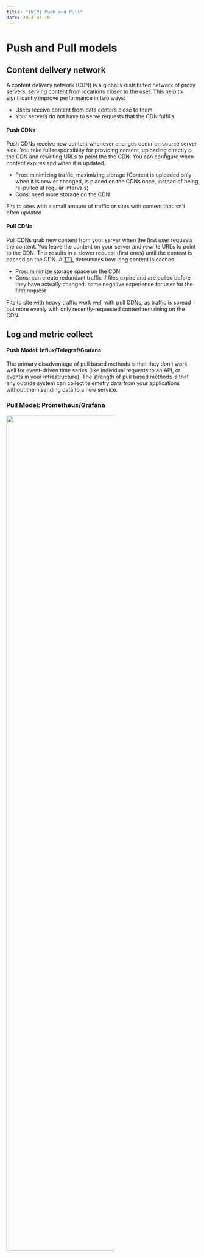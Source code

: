 ```yaml
---
title: "[WIP] Push and Pull"
date: 2024-01-10
---
```


# Push and Pull models

## Content delivery network
A content delivery network (CDN) is a globally distributed network of proxy servers, serving content from locations closer to the user. This help to significantly improve performance in two ways:
* Users receive content from data centers close to them
* Your servers do not have to serve requests that the CDN fulfills
#### Push CDNs
Push CDNs receive new content whenever changes occur on source server side. You take full responsibilty for providing content, uploading directly o the CDN and rewriting URLs to point the the CDN. You can configure when content expires and when it is updated. 
* Pros: minimizing traffic, maximizing storage (Content is uploaded only when it is new or changed, is placed on the CDNs once, instead of being re-pulled at regular intervals)
* Cons: need more storage on the CDN

Fits to sites with a small amount of traffic or sites with content that isn't often updated
#### Pull CDNs
Pull CDNs grab new content from your server when the first user requests the content. You leave the content on your server and rewrite URLs to point to the CDN. This results in a slower request (first ones) until the content is cached on the CDN. A [TTL](https://en.wikipedia.org/wiki/Time_to_live) determines how long content is cached. 
* Pros: minimize storage space on the CDN
* Cons: can create redundant traffic if files expire and are pulled before they have actually changed. some negative experience for user for the first request

Fits to site with heavy traffic work well with pull CDNs, as traffic is spread out more evenly with only recently-requested content remaining on the CDN.

## Log and metric collect
#### Push Model: Influx/Telegraf/Grafana

The primary disadvantage of pull based methods is that they don’t work well for event-driven time series (like individual requests to an API, or events in your infrastructure). The strength of pull based methods is that any outside system can collect telemetry data from your applications without them sending data to a new service.

### Pull Model: Prometheus/Grafana
<img src="https://substackcdn.com/image/fetch/w_1456,c_limit,f_webp,q_auto:good,fl_progressive:steep/https%3A%2F%2Fbucketeer-e05bbc84-baa3-437e-9518-adb32be77984.s3.amazonaws.com%2Fpublic%2Fimages%2F197e300b-7e29-40b4-ac0e-8e9280133bf0_1514x1999.png" width="75%" height="75%">

We have dedicated metric collectors which pull metrics values from the running applications periodically. 
The pull model is more scalable because it decreases the number of requests going into the metrics databases - there is no hot path and concurrency issue.

* [Monitoring with Push vs. Pull: InfluxDB Adds Pull Support with Kapacitor](https://www.influxdata.com/blog/monitoring-with-push-vs-pull-influxdb-adds-pull-support-with-kapacitor/)

## NewsFeed (Timeline) 
### Push Model
### Pull Model